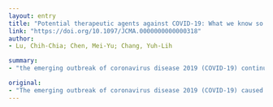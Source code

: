 ```yaml
---
layout: entry
title: "Potential therapeutic agents against COVID-19: What we know so far"
link: "https://doi.org/10.1097/JCMA.0000000000000318"
author:
- Lu, Chih-Chia; Chen, Mei-Yu; Chang, Yuh-Lih

summary:
- "the emerging outbreak of coronavirus disease 2019 (COVID-19) continues to spread all over the world. Agents or vaccines of proven efficacy are in urgent need and are being investigated vigorously worldwide. More clinical trials are being conducted for further confirmation of the effectiveness and safety of these agents in treating COVID. This review summarizes the current evidence of potential therapeutic agents. The emerging outbreak is caused by the severe acute respiratory syndrome."

original:
- "The emerging outbreak of coronavirus disease 2019 (COVID-19) caused by the severe acute respiratory syndrome coronavirus 2 (SARS-CoV-2) continues to spread all over the world. Agents or vaccines of proven efficacy to treat or prevent human coronavirus infection are in urgent need and are being investigated vigorously worldwide. This review summarizes the current evidence of potential therapeutic agents, such as lopinavir/ritonavir, remdesivir, favipiravir, chloroquine, hydroxychloroquine, interferon, ribavirin, tocilizumab and sarilumab. More clinical trials are being conducted for further confirmation of the efficacy and safety of these agents in treating COVID-19."
---
```


